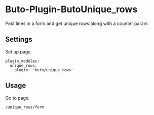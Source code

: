 # Buto-Plugin-ButoUnique_rows

Post lines in a form and get unique rows along with a counter param.

## Settings

Set up page.
```
plugin_modules:
  unique_rows:
    plugin: 'buto/unique_rows'
```

## Usage

Go to page.
```
/unique_rows/form
```
